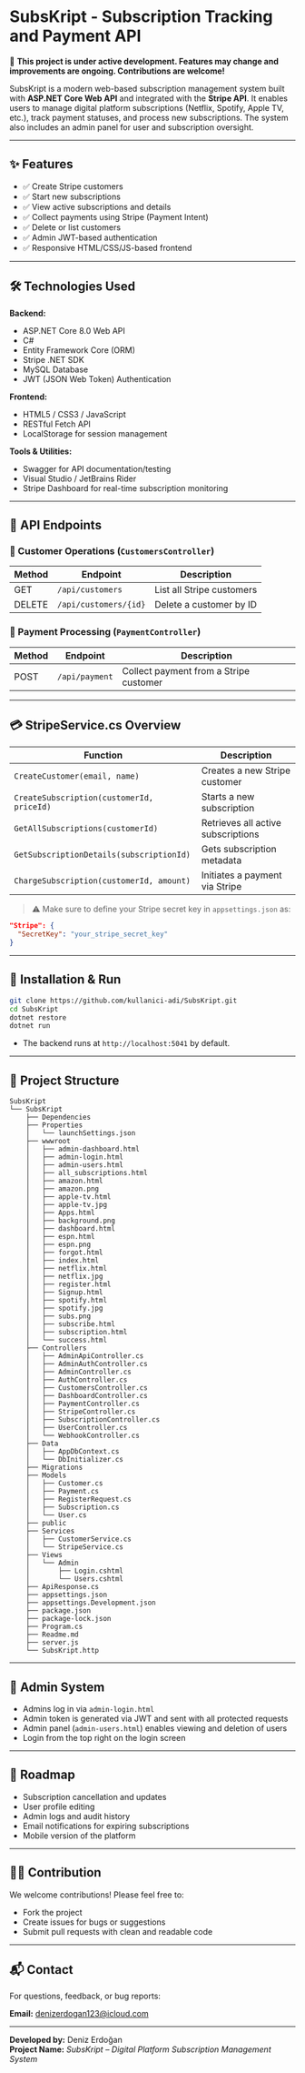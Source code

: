 # SubsKript - Subscription Tracking and Payment API

🚧 **This project is under active development. Features may change and improvements are ongoing. Contributions are welcome!**

SubsKript is a modern web-based subscription management system built with **ASP.NET Core Web API** and integrated with the **Stripe API**. It enables users to manage digital platform subscriptions (Netflix, Spotify, Apple TV, etc.), track payment statuses, and process new subscriptions. The system also includes an admin panel for user and subscription oversight.

---

## ✨ Features

- ✅ Create Stripe customers
- ✅ Start new subscriptions
- ✅ View active subscriptions and details
- ✅ Collect payments using Stripe (Payment Intent)
- ✅ Delete or list customers
- ✅ Admin JWT-based authentication
- ✅ Responsive HTML/CSS/JS-based frontend

---

## 🛠️ Technologies Used

**Backend:**
- ASP.NET Core 8.0 Web API
- C#
- Entity Framework Core (ORM)
- Stripe .NET SDK
- MySQL Database
- JWT (JSON Web Token) Authentication

**Frontend:**
- HTML5 / CSS3 / JavaScript
- RESTful Fetch API
- LocalStorage for session management

**Tools & Utilities:**
- Swagger for API documentation/testing
- Visual Studio / JetBrains Rider
- Stripe Dashboard for real-time subscription monitoring

---

## 📡 API Endpoints

### 🔹 Customer Operations (`CustomersController`)

| Method | Endpoint                | Description                  |
|--------|--------------------------|------------------------------|
| GET    | `/api/customers`         | List all Stripe customers    |
| DELETE | `/api/customers/{id}`    | Delete a customer by ID      |

### 🔹 Payment Processing (`PaymentController`)

| Method | Endpoint           | Description                            |
|--------|--------------------|----------------------------------------|
| POST   | `/api/payment`     | Collect payment from a Stripe customer |

---

## 💳 StripeService.cs Overview

| Function                              | Description                              |
|---------------------------------------|------------------------------------------|
| `CreateCustomer(email, name)`         | Creates a new Stripe customer            |
| `CreateSubscription(customerId, priceId)` | Starts a new subscription              |
| `GetAllSubscriptions(customerId)`     | Retrieves all active subscriptions       |
| `GetSubscriptionDetails(subscriptionId)` | Gets subscription metadata             |
| `ChargeSubscription(customerId, amount)` | Initiates a payment via Stripe        |

> ⚠️ Make sure to define your Stripe secret key in `appsettings.json` as:
```json
"Stripe": {
  "SecretKey": "your_stripe_secret_key"
}
```

---

## 🔧 Installation & Run

```bash
git clone https://github.com/kullanici-adi/SubsKript.git
cd SubsKript
dotnet restore
dotnet run
```

- The backend runs at `http://localhost:5041` by default.

---

## 📁 Project Structure

```
SubsKript
└── SubsKript
    ├── Dependencies
    ├── Properties
    │   └── launchSettings.json
    ├── wwwroot
    │   ├── admin-dashboard.html
    │   ├── admin-login.html
    │   ├── admin-users.html
    │   ├── all_subscriptions.html
    │   ├── amazon.html
    │   ├── amazon.png
    │   ├── apple-tv.html
    │   ├── apple-tv.jpg
    │   ├── Apps.html
    │   ├── background.png
    │   ├── dashboard.html
    │   ├── espn.html
    │   ├── espn.png
    │   ├── forgot.html
    │   ├── index.html
    │   ├── netflix.html
    │   ├── netflix.jpg
    │   ├── register.html
    │   ├── Signup.html
    │   ├── spotify.html
    │   ├── spotify.jpg
    │   ├── subs.png
    │   ├── subscribe.html
    │   ├── subscription.html
    │   └── success.html
    ├── Controllers
    │   ├── AdminApiController.cs
    │   ├── AdminAuthController.cs
    │   ├── AdminController.cs
    │   ├── AuthController.cs
    │   ├── CustomersController.cs
    │   ├── DashboardController.cs
    │   ├── PaymentController.cs
    │   ├── StripeController.cs
    │   ├── SubscriptionController.cs
    │   ├── UserController.cs
    │   └── WebhookController.cs
    ├── Data
    │   ├── AppDbContext.cs
    │   └── DbInitializer.cs
    ├── Migrations
    ├── Models
    │   ├── Customer.cs
    │   ├── Payment.cs
    │   ├── RegisterRequest.cs
    │   ├── Subscription.cs
    │   └── User.cs
    ├── public
    ├── Services
    │   ├── CustomerService.cs
    │   └── StripeService.cs
    ├── Views
    │   └── Admin
    │       ├── Login.cshtml
    │       └── Users.cshtml
    ├── ApiResponse.cs
    ├── appsettings.json
    ├── appsettings.Development.json
    ├── package.json
    ├── package-lock.json
    ├── Program.cs
    ├── Readme.md
    ├── server.js
    └── SubsKript.http
```

---

## 🔐 Admin System

- Admins log in via `admin-login.html`
- Admin token is generated via JWT and sent with all protected requests
- Admin panel (`admin-users.html`) enables viewing and deletion of users
- Login from the top right on the login screen

---

## 🚀 Roadmap

- Subscription cancellation and updates
- User profile editing
- Admin logs and audit history
- Email notifications for expiring subscriptions
- Mobile version of the platform

---

## 👨‍💻 Contribution

We welcome contributions! Please feel free to:
- Fork the project
- Create issues for bugs or suggestions
- Submit pull requests with clean and readable code

---

## 📬 Contact

For questions, feedback, or bug reports:

**Email:** [denizerdogan123@icloud.com](mailto:denizerdogan123@icloud.com)

---

**Developed by:** Deniz Erdoğan  
**Project Name:** *SubsKript – Digital Platform Subscription Management System*
